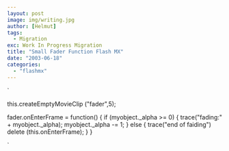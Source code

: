 ```yaml
---
layout: post
image: img/writing.jpg
author: [Helmut]
tags:
  - Migration
exc: Work In Progress Migration
title: "Small Fader Function Flash MX"
date: "2003-06-18"
categories: 
  - "flashmx"
---
```


`

this.createEmptyMovieClip ("fader",5);

fader.onEnterFrame = function() { if (myobject._alpha >= 0) { trace("fading:" + myobject._alpha); myobject._alpha -= 1; } else { trace("end of faiding") delete (this.onEnterFrame); } }

`
